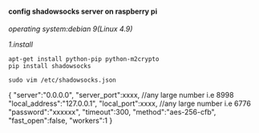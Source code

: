 #### config shadowsocks server on raspberry pi
_operating system:debian 9(Linux 4.9)_  

*1.install*  
```
apt-get install python-pip python-m2crypto
pip install shadowsocks
```
```
sudo vim /etc/shadowsocks.json
```
{
"server":"0.0.0.0",
"server_port":xxxx, //any large number i.e 8998
"local_address":"127.0.0.1",
"local_port":xxxx, //any large number i.e 6776
"password":"xxxxxx",
"timeout":300,
"method":"aes-256-cfb",
"fast_open":false,
"workers":1
}
```
